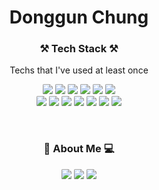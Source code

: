 
<h1 align="center">Donggun Chung</h1>


<h3 align="center">⚒ Tech Stack ⚒</h3>
<p align="center"> Techs that I've used at least once </p>

<p align="center">
<img src="https://img.shields.io/badge/Java-007396?style=flat-square&logo=Java&logoColor=white" style="border-radius:10%;"/>
<img src="https://img.shields.io/badge/Spring-6DB33F?style=flat-square&logo=Spring&logoColor=white" style="border-radius:10%;"/>
<img src="https://img.shields.io/badge/Oracle-F80000?style=flat-square&logo=Oracle&logoColor=white" style="border-radius:10%;"/>
<img src="https://img.shields.io/badge/MySQL-4479A1?style=flat-square&logo=MySQL&logoColor=white" style="border-radius:10%;"/>
<img src="https://img.shields.io/badge/JavaScript-F7DF1E?style=flat-square&logo=JavaScript&logoColor=white" style="border-radius:10%;"/>
<img src="https://img.shields.io/badge/jQuery-0769AD?style=flat-square&logo=jQuery&logoColor=white" style="border-radius:10%;"/>
<br/>
<img src="https://img.shields.io/badge/HTML5-E34F26?style=flat-square&logo=HTML5&logoColor=white" style="border-radius:10%;"/>
<img src="https://img.shields.io/badge/CSS3-1572B6?style=flat-square&logo=CSS3&logoColor=white" style="border-radius:10%;"/>
<img src="https://img.shields.io/badge/Vue.js-4FC08D?style=flat-square&logo=Vue.js&logoColor=white" style="border-radius:10%;"/>
<img src="https://img.shields.io/badge/React-61DAFB?style=flat-square&logo=React&logoColor=white" style="border-radius:10%;"/>
<img src="https://img.shields.io/badge/C-A8B9cc?style=flat-square&logo=C&logoColor=white" style="border-radius:10%;"/>
<img src="https://img.shields.io/badge/C++-00599C?style=flat-square&logo=C++&logoColor=white" style="border-radius:10%;"/>
<img src="https://img.shields.io/badge/Linux-FCC624?style=flat-square&logo=Linux&logoColor=white" style="border-radius:10%;"/>
</p>

<br/>
<h3 align="center">🎾 About Me 💻</h3>
<p align="center">
<a target="_blank" href="https://github.com/chungdk1993"><img src="https://img.shields.io/badge/GitHub-181717?style=flat-square&logo=GitHub&logoColor=white" style="border-radius:10%;"/></a>
<a target="_blank" href="https://chungdk.tistory.com/"><img src="https://img.shields.io/badge/TechBlog-00B336?style=flat-square&logoColor=white" style="border-radius:10%;"/></a>
<a target="_blank" href=""><img src="https://img.shields.io/badge/Notion-000000?style=flat-square&logo=Notion&logoColor=white" style="border-radius:10%;"/></a>
</p>


<!--
**chungdk1993/chungdk1993** is a ✨ _special_ ✨ repository because its `README.md` (this file) appears on your GitHub profile.

Here are some ideas to get you started:

- 🔭 I’m currently working on ...
- 🌱 I’m currently learning ...
- 👯 I’m looking to collaborate on ...
- 🤔 I’m looking for help with ...
- 💬 Ask me about ...
- 📫 How to reach me: ...
- 😄 Pronouns: ...
- ⚡ Fun fact: ...
-->
